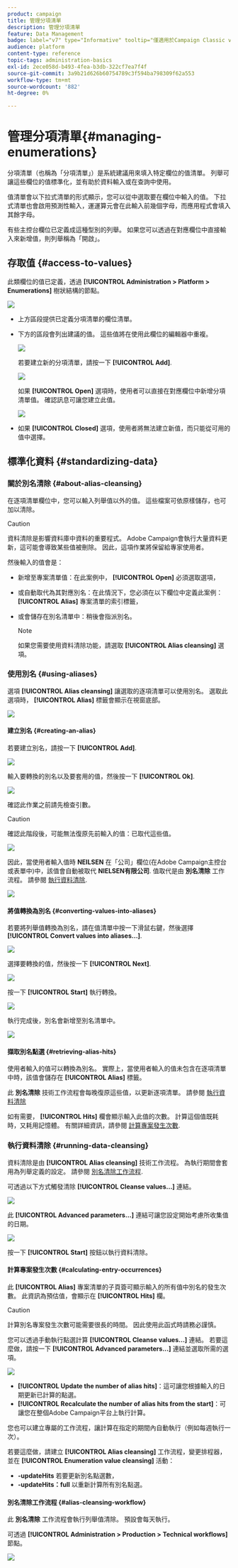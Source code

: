 ```yaml
---
product: campaign
title: 管理分項清單
description: 管理分項清單
feature: Data Management
badge: label="v7" type="Informative" tooltip="僅適用於Campaign Classic v7"
audience: platform
content-type: reference
topic-tags: administration-basics
exl-id: 2ece058d-b493-4fea-b3db-322cf7ea7f4f
source-git-commit: 3a9b21d626b60754789c3f594ba798309f62a553
workflow-type: tm+mt
source-wordcount: '882'
ht-degree: 0%

---
```


# 管理分項清單{#managing-enumerations}



分項清單（也稱為「分項清單」）是系統建議用來填入特定欄位的值清單。 列舉可讓這些欄位的值標準化，並有助於資料輸入或在查詢中使用。

值清單會以下拉式清單的形式顯示，您可以從中選取要在欄位中輸入的值。 下拉式清單也會啟用預測性輸入，運運算元會在此輸入前幾個字母，而應用程式會填入其餘字母。

有些主控台欄位已定義成這種型別的列舉。 如果您可以透過在對應欄位中直接輸入來新增值，則列舉稱為「開啟」。

## 存取值 {#access-to-values}

此類欄位的值已定義，透過 **[!UICONTROL Administration > Platform > Enumerations]** 樹狀結構的節點。

![](assets/s_ncs_user_itemized_list_node.png)

* 上方區段提供已定義分項清單的欄位清單。
* 下方的區段會列出建議的值。 這些值將在使用此欄位的編輯器中重複。

  ![](assets/s_ncs_user_itemized_list_values.png)

  若要建立新的分項清單，請按一下 **[!UICONTROL Add]**.

  ![](assets/s_ncs_user_itemized_list.png)

  如果 **[!UICONTROL Open]** 選項時，使用者可以直接在對應欄位中新增分項清單值。 確認訊息可讓您建立此值。

  ![](assets/s_ncs_user_itemized_list_new_value.png)

* 如果 **[!UICONTROL Closed]** 選項，使用者將無法建立新值，而只能從可用的值中選擇。

## 標準化資料 {#standardizing-data}

### 關於別名清除 {#about-alias-cleansing}

在逐項清單欄位中，您可以輸入列舉值以外的值。 這些檔案可依原樣儲存，也可加以清除。

>[!CAUTION]
>
>資料清除是影響資料庫中資料的重要程式。 Adobe Campaign會執行大量資料更新，這可能會導致某些值被刪除。 因此，這項作業將保留給專家使用者。

然後輸入的值會是：

* 新增至專案清單值：在此案例中， **[!UICONTROL Open]** 必須選取選項，
* 或自動取代為其對應別名：在此情況下，您必須在以下欄位中定義此案例： **[!UICONTROL Alias]** 專案清單的索引標籤，
* 或會儲存在別名清單中：稍後會指派別名。

  >[!NOTE]
  >
  >如果您需要使用資料清除功能，請選取 **[!UICONTROL Alias cleansing]** 選項。

### 使用別名 {#using-aliases}

選項 **[!UICONTROL Alias cleansing]** 讓選取的逐項清單可以使用別名。 選取此選項時， **[!UICONTROL Alias]** 標籤會顯示在視窗底部。

![](assets/s_ncs_user_itemized_list_alias_option.png)

#### 建立別名 {#creating-an-alias}

若要建立別名，請按一下 **[!UICONTROL Add]**.

![](assets/s_ncs_user_itemized_list_alias_create.png)

輸入要轉換的別名以及要套用的值，然後按一下 **[!UICONTROL Ok]**.

![](assets/s_ncs_user_itemized_list_alias_create_2.png)

確認此作業之前請先檢查引數。

>[!CAUTION]
>
>確認此階段後，可能無法復原先前輸入的值：已取代這些值。

![](assets/s_ncs_user_itemized_list_alias_create_3.png)

因此，當使用者輸入值時 **NEILSEN** 在「公司」欄位(在Adobe Campaign主控台或表單中)中，該值會自動被取代 **NIELSEN有限公司**. 值取代是由 **別名清除** 工作流程。 請參閱 [執行資料清除](#running-data-cleansing).

![](assets/s_ncs_user_itemized_list_alias_use.png)

#### 將值轉換為別名 {#converting-values-into-aliases}

若要將列舉值轉換為別名，請在值清單中按一下滑鼠右鍵，然後選擇 **[!UICONTROL Convert values into aliases...]**.

![](assets/s_ncs_user_itemized_list_alias_detail.png)

選擇要轉換的值，然後按一下 **[!UICONTROL Next]**.

![](assets/s_ncs_user_itemized_list_alias_transform.png)

按一下 **[!UICONTROL Start]** 執行轉換。

![](assets/s_ncs_user_itemized_list_alias_detail1.png)

執行完成後，別名會新增至別名清單中。

![](assets/s_ncs_user_itemized_list_alias_detail2.png)

#### 擷取別名點選 {#retrieving-alias-hits}

使用者輸入的值可以轉換為別名。 實際上，當使用者輸入的值未包含在逐項清單中時，該值會儲存在 **[!UICONTROL Alias]** 標籤。

此 **別名清除** 技術工作流程會每晚復原這些值，以更新逐項清單。 請參閱 [執行資料清除](#running-data-cleansing)

如有需要， **[!UICONTROL Hits]** 欄會顯示輸入此值的次數。 計算這個值既耗時，又耗用記憶體。 有關詳細資訊，請參閱 [計算專案發生次數](#calculating-entry-occurrences).

### 執行資料清除 {#running-data-cleansing}

資料清除是由 **[!UICONTROL Alias cleansing]** 技術工作流程。 為執行期間會套用為列舉定義的設定。 請參閱 [別名清除工作流程](#alias-cleansing-workflow).

可透過以下方式觸發清除 **[!UICONTROL Cleanse values...]** 連結。

![](assets/s_ncs_user_itemized_list_alias_start_normalize.png)

此 **[!UICONTROL Advanced parameters...]** 連結可讓您設定開始考慮所收集值的日期。

![](assets/s_ncs_user_itemized_list_alias_normalize.png)

按一下 **[!UICONTROL Start]** 按鈕以執行資料清除。

#### 計算專案發生次數 {#calculating-entry-occurrences}

此 **[!UICONTROL Alias]** 專案清單的子頁簽可顯示輸入的所有值中別名的發生次數。 此資訊為預估值，會顯示在 **[!UICONTROL Hits]** 欄。

>[!CAUTION]
>
>計算別名專案發生次數可能需要很長的時間。 因此使用此函式時請務必謹慎。

您可以透過手動執行點選計算 **[!UICONTROL Cleanse values...]** 連結。 若要這麼做，請按一下 **[!UICONTROL Advanced parameters...]** 連結並選取所需的選項。

![](assets/s_ncs_user_itemized_list_alias_hits.png)

* **[!UICONTROL Update the number of alias hits]**：這可讓您根據輸入的日期更新已計算的點選。
* **[!UICONTROL Recalculate the number of alias hits from the start]**：可讓您在整個Adobe Campaign平台上執行計算。

您也可以建立專屬的工作流程，讓計算在指定的期間內自動執行（例如每週執行一次）。

若要這麼做，請建立 **[!UICONTROL Alias cleansing]** 工作流程，變更排程器，並在 **[!UICONTROL Enumeration value cleansing]** 活動：

* **-updateHits** 若要更新別名點選數，
* **-updateHits：full** 以重新計算所有別名點選。

#### 別名清除工作流程 {#alias-cleansing-workflow}

此 **別名清除** 工作流程會執行列舉值清除。 預設會每天執行。

可透過 **[!UICONTROL Administration > Production > Technical workflows]** 節點。

![](assets/s_ncs_user_itemized_list_alias_wf.png)
